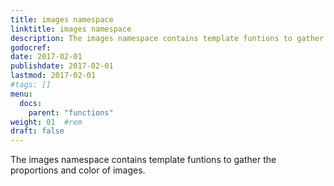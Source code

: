 ```yaml
---
title: images namespace
linktitle: images namespace
description: The images namespace contains template funtions to gather the proportions and color of images.
godocref:
date: 2017-02-01
publishdate: 2017-02-01
lastmod: 2017-02-01
#tags: []
menu:
  docs:
    parent: "functions"
weight: 01	#rem
draft: false
---
```


The images namespace contains template funtions to gather the proportions and color of images.